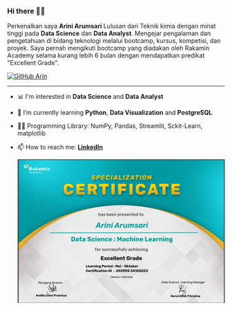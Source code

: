 ### Hi there 👋👒

Perkenalkan saya **Arini Arumsari** Lulusan dari Teknik kimia dengan minat tinggi pada **Data Science** dan **Data Analyst**. Mengejar pengalaman dan pengetahuan di bidang teknologi melalui bootcamp, kursus, kompetisi, dan proyek. Saya pernah mengikuti bootcamp yang diadakan oleh Rakamin Academy selama kurang lebih 6 bulan dengan mendapatkan predikat "Excellent Grade".

[![GitHub Arin](https://img.shields.io/github/followers/ariniamsr?label=follow&style=social)](https://github.com/ariniamsr)

---

- 📊 I'm interested in  **Data Science** and **Data Analyst**
- 🌱 I’m currently learning **Python**, **Data Visualization** and **PostgreSQL**
- 👩‍💻 Programming Library: NumPy, Pandas, Streamlit, Sckit-Learn, matplotlib
- 📫 How to reach me:
  **[LinkedIn](https://www.linkedin.com/in/ariniarumsari/)**

  
  ![image](https://github.com/ariniamsr/ariniamsr/blob/main/Untitled.png)

